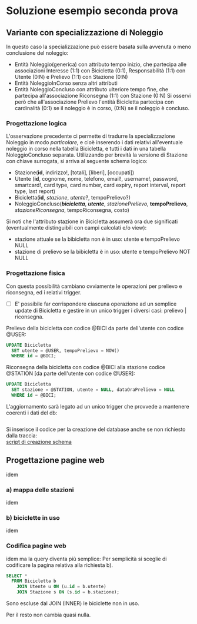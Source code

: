 # Soluzione esempio seconda prova
## Variante con specializzazione di Noleggio
In questo caso la specializzazione può essere basata sulla avvenuta o meno conclusione del noleggio:
* Entità Noleggio(generica) con attributo tempo inizio, che partecipa alle associazioni Interesse (1:1) con Bicicletta (0:1), Responsabilità (1:1) con Utente (0:N) e Prelievo (1:1) con Stazione (0:N)
* Entità NoleggioInCorso senza altri attributi
* Entità NoleggioConcluso con attributo ulteriore tempo fine, che partecipa all'associazione Riconsegna (1:1) con Stazione (0:N)
Si osservi però che all'associazione Prelievo l'entità Bicicletta partecipa con cardinalità (0:1) se il noleggio è in corso, (0:N) se il noleggio è concluso.
### Progettazione logica
L'osservazione precedente ci permette di tradurre la specializzazione Noleggio in modo *particolare*, e cioè inserendo i dati relativi all'eventuale noleggio in corso nella tabella Bicicletta, e tutti i dati in una tabella NoleggioConcluso separata. Utilizzando per brevità la versione di Stazione con chiave surrogata, si arriva al seguente schema logico:
* Stazione(**id**, indirizzo!, [totali], [liberi], [occupati])
* Utente (**id**, cognome, nome, telefono, email!, username!, password, smartcard!, card type, card number, card expiry, report interval, report type, last report)
* Bicicletta(**id**, *stazione*, *utente*?, tempoPrelievo?)
* NoleggioConcluso(***bicicletta***, ***utente***, *stazionePrelievo*, **tempoPrelievo**, *stazioneRiconsegna*, tempoRiconsegna, costo)

Si noti che l'attributo stazione in Bicicletta assumerà ora due significati (eventualmente distinguibili con campi calcolati e/o view):
* stazione attuale se la bibicletta non è in uso: utente e tempoPrelievo NULL
* stazione di prelievo se la bibicletta è in uso: utente e tempoPrelievo NOT NULL
### Progettazione fisica
Con questa possibilità cambiano ovviamente le operazioni per prelievo e riconsegna, ed i relativi trigger.  
* [ ] E' possibile far corrispondere ciascuna operazione ad un semplice update di Bicicletta e gestire in un unico trigger i diversi casi: prelievo | riconsegna.  

Prelievo della bicicletta con codice @BICI da parte dell'utente con codice @USER:
````sql
UPDATE Bicicletta
  SET utente = @USER, tempoPrelievo = NOW()
  WHERE id = @BICI;
````
Riconsegna della bicicletta con codice @BICI alla stazione codice @STATION [da parte dell'utente con codice @USER]:
````sql
UPDATE Bicicletta
  SET stazione = @STATION, utente = NULL, dataOraPrelievo = NULL
  WHERE id = @BICI;
````
L'aggiornamento sarà legato ad un unico trigger che provvede a mantenere coerenti i dati del db:
````sql

````

Si inserisce il codice per la creazione del database anche se non richiesto dalla traccia:  
[script di creazione schema](DBSIM191noleggio.sql)
## Progettazione pagine web
idem
### a) mappa delle stazioni
idem
### b) biciclette in uso
idem
### Codifica pagine web
idem ma la query diventa più semplice:
Per semplicità si sceglie di codificare la pagina relativa alla richiesta b).
````sql
SELECT *
  FROM Bicicletta b
    JOIN Utente u ON (u.id = b.utente)
    JOIN Stazione s ON (s.id = b.stazione);
````
Sono escluse dal JOIN (INNER) le biciclette non in uso.

Per il resto non cambia quasi nulla.
